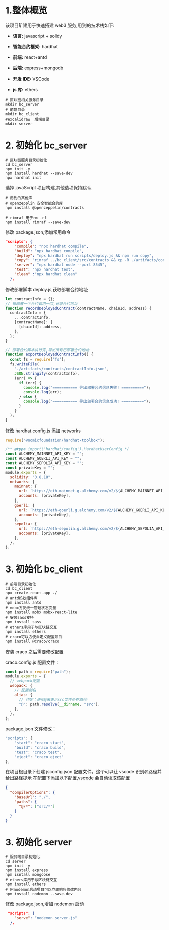 # 1.整体概览

该项目矿建用于快速搭建 web3 服务,用到的技术栈如下:

- **语言:** javascript + solidy

- **智能合约框架:** hardhat

- **前端:** react+antd

- **后端:** express+mongodb

- **开发 IDE:** VSCode

- **js 库:** ethers

```shell
# 区块链相关服务目录
mkdir bc_server
# 前端目录
mkdir bc_client
#excalidraw  后端目录
mkdir server
```

# 2. 初始化 bc_server

```shell
# 区块链服务目录初始化
cd bc_server
npm init -y
npm install hardhat --save-dev
npx hardhat init
```

选择 javaScript 项目构建,其他选项保持默认

```shell
# 用到的其他库
# openzepplin 安全智能合约库
npm install @openzeppelin/contracts

# rimraf 用于rm -rf
npm install rimraf --save-dev
```

修改 package.json,添加常用命令

```json
"scripts": {
    "compile": "npx hardhat compile",
    "build": "npx hardhat compile",
    "deploy": "npx hardhat run scripts/deploy.js && npm run copy",
    "copy": "rimraf ../bc_client/src/contracts && cp -R ./artifacts/contracts ../bc_client/src/contracts",
    "server": "npx hardhat node --port 8545",
    "test": "npx hardhat test",
    "clean" :"npx hardhat clean"
  },
```

修改部署脚本 deploy.js,获取部署合约地址

```js
let contractInfo = {};
// 每部署一个合约调用一次,记录合约地址
function recordDeployedContract(contractName, chainId, address) {
  contractInfo = {
    ...contractInfo,
    [contractName]: {
      [chainId]: address,
    },
  };
}

// 部署合约脚本执行完,导出所有已部署合约地址
function exportDeployedContractInfo() {
  const fs = require("fs");
  fs.writeFile(
    "./artifacts/contracts/contractInfo.json",
    JSON.stringify(contractInfo),
    (err) => {
      if (err) {
        console.log("=========== 导出部署合约信息失败! ==========");
        console.log(err);
      } else {
        console.log("=========== 导出部署合约信息成功! ==========");
      }
    }
  );
}
```

修改 hardhat.config.js 添加 networks

```js
require("@nomicfoundation/hardhat-toolbox");

/** @type import('hardhat/config').HardhatUserConfig */
const ALCHEMY_MAINNET_API_KEY = "";
const ALCHEMY_GOERLI_API_KEY = "";
const ALCHEMY_SEPOLIA_API_KEY = "";
const privateKey = "";
module.exports = {
  solidity: "0.8.18",
  networks: {
    mainnet: {
      url: `https://eth-mainnet.g.alchemy.com/v2/${ALCHEMY_MAINNET_API_KEY}`,
      accounts: [privateKey],
    },
    goerli: {
      url: `https://eth-goerli.g.alchemy.com/v2/${ALCHEMY_GOERLI_API_KEY}`,
      accounts: [privateKey],
    },
    sepolia: {
      url: `https://eth-sepolia.g.alchemy.com/v2/${ALCHEMY_SEPOLIA_API_KEY}`,
      accounts: [privateKey],
    },
  },
};
```

# 3. 初始化 bc_client

```shell
# 前端目录初始化
cd bc_client
npx create-react-app ./
# antd蚂蚁组件库
npm install antd
# mobx方便统一管理状态变量
npm install mobx mobx-react-lite
# 安装sass支持
npm install sass
# ethers库用于与区块链交互
npm install ethers
# craco可以方便自定义配置项目
npm install @craco/craco
```

安装 craco 之后需要修改配置

craco.config.js 配置文件：

```js
const path = require("path");
module.exports = {
  // webpack配置
  webpack: {
    // 配置别名
    alias: {
      // 约定：使用@来表示src文件所在路径
      "@": path.resolve(__dirname, "src"),
    },
  },
};
```

package.json 文件修改：

```js
"scripts": {
	"start": "craco start",
	"build": "craco build",
	"test": "craco test",
	"eject": "craco eject"
},
```

在项目根目录下创建 jsconfig.json 配置文件，这个可以让 vscode 识别@路径并给出路径提示
在配置下添加以下配置,vscode 会自动读取该配置

```json
{
  "compilerOptions": {
    "baseUrl": "./",
    "paths": {
      "@/*": ["src/*"]
    }
  }
}
```

# 3. 初始化 server

```shell
# 服务端目录初始化
cd server
npm init -y
npm install express
npm isntall mongoose
# ethers库用于与区块链交互
npm install ethers
# 用nodemon启动项目可以立即响应修改内容
npm install nodemon --save-dev
```

修改 package.json,增加 nodemon 启动

```json
 "scripts": {
    "serve": "nodemon server.js"
  },
```
